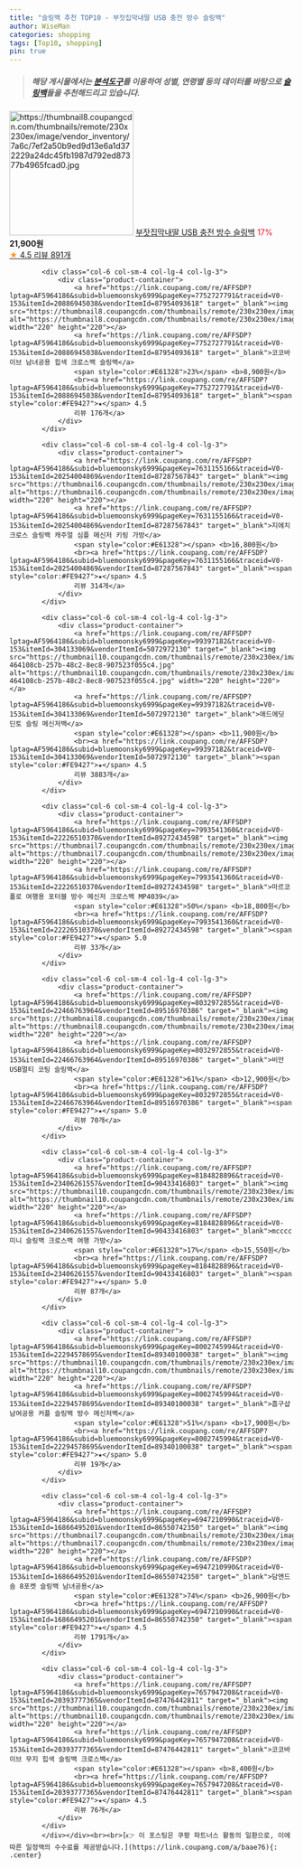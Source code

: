 ```yaml
---
title: "슬링백 추천 TOP10 - 부잣집막내딸 USB 충전 방수 슬링백"
author: WiseMan
categories: shopping
tags: [Top10, shopping]
pin: true
---
```


> ##### 해당 게시물에서는 [**분석도구**](https://itemscout.io/)를 이용하여 **성별**, **연령별** 등의 데이터를 바탕으로 [**슬링백**](https://link.coupang.com/a/baae76)들을 추천해드리고 있습니다.
<div class="container"><div class="row">
            <div class="col-6 col-sm-4 col-lg-4 col-lg-3">
                <div class="product-container">
                    <a href="https://link.coupang.com/re/AFFSDP?lptag=AF5964186&subid=bluemoonsky6999&pageKey=7072126035&traceid=V0-153&itemId=17565279817&vendorItemId=84732622500" target="_blank"><img src="https://thumbnail8.coupangcdn.com/thumbnails/remote/230x230ex/image/vendor_inventory/7a6c/7ef2a50b9ed9d13e6a1d372229a24dc45fb1987d792ed87377b4965fcad0.jpg" alt="https://thumbnail8.coupangcdn.com/thumbnails/remote/230x230ex/image/vendor_inventory/7a6c/7ef2a50b9ed9d13e6a1d372229a24dc45fb1987d792ed87377b4965fcad0.jpg" width="220" height="220"></a>
                    <a href="https://link.coupang.com/re/AFFSDP?lptag=AF5964186&subid=bluemoonsky6999&pageKey=7072126035&traceid=V0-153&itemId=17565279817&vendorItemId=84732622500" target="_blank">부잣집막내딸 USB 충전 방수 슬링백</a>
                    <span style="color:#E61328">17%</span> <b>21,900원</b>
                    <br><a href="https://link.coupang.com/re/AFFSDP?lptag=AF5964186&subid=bluemoonsky6999&pageKey=7072126035&traceid=V0-153&itemId=17565279817&vendorItemId=84732622500" target="_blank"><span style="color:#FE9427">★</span> 4.5
                    리뷰 891개</a>
                </div>
            </div>
            
            <div class="col-6 col-sm-4 col-lg-4 col-lg-3">
                <div class="product-container">
                    <a href="https://link.coupang.com/re/AFFSDP?lptag=AF5964186&subid=bluemoonsky6999&pageKey=7752727791&traceid=V0-153&itemId=20886945038&vendorItemId=87954093618" target="_blank"><img src="https://thumbnail8.coupangcdn.com/thumbnails/remote/230x230ex/image/vendor_inventory/7d2f/6822d084bbc5b2d9afb4adb7fd0b59f1f3bed6feacfa8aa0709c42fab0b4.jpg" alt="https://thumbnail8.coupangcdn.com/thumbnails/remote/230x230ex/image/vendor_inventory/7d2f/6822d084bbc5b2d9afb4adb7fd0b59f1f3bed6feacfa8aa0709c42fab0b4.jpg" width="220" height="220"></a>
                    <a href="https://link.coupang.com/re/AFFSDP?lptag=AF5964186&subid=bluemoonsky6999&pageKey=7752727791&traceid=V0-153&itemId=20886945038&vendorItemId=87954093618" target="_blank">코코바이브 남녀공용 힙색 크로스백 슬링백</a>
                    <span style="color:#E61328">23%</span> <b>8,900원</b>
                    <br><a href="https://link.coupang.com/re/AFFSDP?lptag=AF5964186&subid=bluemoonsky6999&pageKey=7752727791&traceid=V0-153&itemId=20886945038&vendorItemId=87954093618" target="_blank"><span style="color:#FE9427">★</span> 4.5
                    리뷰 176개</a>
                </div>
            </div>
            
            <div class="col-6 col-sm-4 col-lg-4 col-lg-3">
                <div class="product-container">
                    <a href="https://link.coupang.com/re/AFFSDP?lptag=AF5964186&subid=bluemoonsky6999&pageKey=7631155166&traceid=V0-153&itemId=20254004869&vendorItemId=87287567843" target="_blank"><img src="https://thumbnail6.coupangcdn.com/thumbnails/remote/230x230ex/image/vendor_inventory/bb72/23094927fcc01e8f9c7b7e3ea4adc3689046862c16b47110f7c2a59963aa.jpg" alt="https://thumbnail6.coupangcdn.com/thumbnails/remote/230x230ex/image/vendor_inventory/bb72/23094927fcc01e8f9c7b7e3ea4adc3689046862c16b47110f7c2a59963aa.jpg" width="220" height="220"></a>
                    <a href="https://link.coupang.com/re/AFFSDP?lptag=AF5964186&subid=bluemoonsky6999&pageKey=7631155166&traceid=V0-153&itemId=20254004869&vendorItemId=87287567843" target="_blank">지에치 크로스 슬링백 캐주얼 심플 메신저 키링 가방</a>
                    <span style="color:#E61328"></span> <b>16,800원</b>
                    <br><a href="https://link.coupang.com/re/AFFSDP?lptag=AF5964186&subid=bluemoonsky6999&pageKey=7631155166&traceid=V0-153&itemId=20254004869&vendorItemId=87287567843" target="_blank"><span style="color:#FE9427">★</span> 4.5
                    리뷰 314개</a>
                </div>
            </div>
            
            <div class="col-6 col-sm-4 col-lg-4 col-lg-3">
                <div class="product-container">
                    <a href="https://link.coupang.com/re/AFFSDP?lptag=AF5964186&subid=bluemoonsky6999&pageKey=99397182&traceid=V0-153&itemId=304133069&vendorItemId=5072972130" target="_blank"><img src="https://thumbnail10.coupangcdn.com/thumbnails/remote/230x230ex/image/retail/images/3235724980649478-464108cb-257b-48c2-8ec8-907523f055c4.jpg" alt="https://thumbnail10.coupangcdn.com/thumbnails/remote/230x230ex/image/retail/images/3235724980649478-464108cb-257b-48c2-8ec8-907523f055c4.jpg" width="220" height="220"></a>
                    <a href="https://link.coupang.com/re/AFFSDP?lptag=AF5964186&subid=bluemoonsky6999&pageKey=99397182&traceid=V0-153&itemId=304133069&vendorItemId=5072972130" target="_blank">애드에딧 딘토 슬링 메신저백</a>
                    <span style="color:#E61328"></span> <b>11,900원</b>
                    <br><a href="https://link.coupang.com/re/AFFSDP?lptag=AF5964186&subid=bluemoonsky6999&pageKey=99397182&traceid=V0-153&itemId=304133069&vendorItemId=5072972130" target="_blank"><span style="color:#FE9427">★</span> 4.5
                    리뷰 3883개</a>
                </div>
            </div>
            
            <div class="col-6 col-sm-4 col-lg-4 col-lg-3">
                <div class="product-container">
                    <a href="https://link.coupang.com/re/AFFSDP?lptag=AF5964186&subid=bluemoonsky6999&pageKey=7993541360&traceid=V0-153&itemId=22226510370&vendorItemId=89272434598" target="_blank"><img src="https://thumbnail7.coupangcdn.com/thumbnails/remote/230x230ex/image/rs_quotation_api/rfju4jdo/b444176d75744902bbeb876871a3328a.jpg" alt="https://thumbnail7.coupangcdn.com/thumbnails/remote/230x230ex/image/rs_quotation_api/rfju4jdo/b444176d75744902bbeb876871a3328a.jpg" width="220" height="220"></a>
                    <a href="https://link.coupang.com/re/AFFSDP?lptag=AF5964186&subid=bluemoonsky6999&pageKey=7993541360&traceid=V0-153&itemId=22226510370&vendorItemId=89272434598" target="_blank">마르코폴로 여행용 포터블 방수 메신저 크로스백 MP4039</a>
                    <span style="color:#E61328">50%</span> <b>18,800원</b>
                    <br><a href="https://link.coupang.com/re/AFFSDP?lptag=AF5964186&subid=bluemoonsky6999&pageKey=7993541360&traceid=V0-153&itemId=22226510370&vendorItemId=89272434598" target="_blank"><span style="color:#FE9427">★</span> 5.0
                    리뷰 33개</a>
                </div>
            </div>
            
            <div class="col-6 col-sm-4 col-lg-4 col-lg-3">
                <div class="product-container">
                    <a href="https://link.coupang.com/re/AFFSDP?lptag=AF5964186&subid=bluemoonsky6999&pageKey=8032972855&traceid=V0-153&itemId=22466763964&vendorItemId=89516970386" target="_blank"><img src="https://thumbnail8.coupangcdn.com/thumbnails/remote/230x230ex/image/vendor_inventory/145d/ad0d7d79e9fd649691f7bedf3387be8dcd0e8ed57c54a3060cb9ecf03b25.png" alt="https://thumbnail8.coupangcdn.com/thumbnails/remote/230x230ex/image/vendor_inventory/145d/ad0d7d79e9fd649691f7bedf3387be8dcd0e8ed57c54a3060cb9ecf03b25.png" width="220" height="220"></a>
                    <a href="https://link.coupang.com/re/AFFSDP?lptag=AF5964186&subid=bluemoonsky6999&pageKey=8032972855&traceid=V0-153&itemId=22466763964&vendorItemId=89516970386" target="_blank">비안 USB멀티 코팅 슬링백</a>
                    <span style="color:#E61328">61%</span> <b>12,900원</b>
                    <br><a href="https://link.coupang.com/re/AFFSDP?lptag=AF5964186&subid=bluemoonsky6999&pageKey=8032972855&traceid=V0-153&itemId=22466763964&vendorItemId=89516970386" target="_blank"><span style="color:#FE9427">★</span> 5.0
                    리뷰 70개</a>
                </div>
            </div>
            
            <div class="col-6 col-sm-4 col-lg-4 col-lg-3">
                <div class="product-container">
                    <a href="https://link.coupang.com/re/AFFSDP?lptag=AF5964186&subid=bluemoonsky6999&pageKey=8184828896&traceid=V0-153&itemId=23406261557&vendorItemId=90433416803" target="_blank"><img src="https://thumbnail10.coupangcdn.com/thumbnails/remote/230x230ex/image/vendor_inventory/f15a/709c5f55a8d07c4b241136df94ffb6db048746f1dbc93c220a9061aeadeb.png" alt="https://thumbnail10.coupangcdn.com/thumbnails/remote/230x230ex/image/vendor_inventory/f15a/709c5f55a8d07c4b241136df94ffb6db048746f1dbc93c220a9061aeadeb.png" width="220" height="220"></a>
                    <a href="https://link.coupang.com/re/AFFSDP?lptag=AF5964186&subid=bluemoonsky6999&pageKey=8184828896&traceid=V0-153&itemId=23406261557&vendorItemId=90433416803" target="_blank">mcccc 미니 슬링백 크로스백 여행 가방</a>
                    <span style="color:#E61328">17%</span> <b>15,550원</b>
                    <br><a href="https://link.coupang.com/re/AFFSDP?lptag=AF5964186&subid=bluemoonsky6999&pageKey=8184828896&traceid=V0-153&itemId=23406261557&vendorItemId=90433416803" target="_blank"><span style="color:#FE9427">★</span> 5.0
                    리뷰 87개</a>
                </div>
            </div>
            
            <div class="col-6 col-sm-4 col-lg-4 col-lg-3">
                <div class="product-container">
                    <a href="https://link.coupang.com/re/AFFSDP?lptag=AF5964186&subid=bluemoonsky6999&pageKey=8002745994&traceid=V0-153&itemId=22294578695&vendorItemId=89340100038" target="_blank"><img src="https://thumbnail10.coupangcdn.com/thumbnails/remote/230x230ex/image/vendor_inventory/dcdc/f7d519ea56da6c6c2607619223616bfcb2979f4d50fa1288ef2d07f93ce1.jpg" alt="https://thumbnail10.coupangcdn.com/thumbnails/remote/230x230ex/image/vendor_inventory/dcdc/f7d519ea56da6c6c2607619223616bfcb2979f4d50fa1288ef2d07f93ce1.jpg" width="220" height="220"></a>
                    <a href="https://link.coupang.com/re/AFFSDP?lptag=AF5964186&subid=bluemoonsky6999&pageKey=8002745994&traceid=V0-153&itemId=22294578695&vendorItemId=89340100038" target="_blank">흠구샵 남여공용 커플 슬링백 방수 메신저백</a>
                    <span style="color:#E61328">51%</span> <b>17,900원</b>
                    <br><a href="https://link.coupang.com/re/AFFSDP?lptag=AF5964186&subid=bluemoonsky6999&pageKey=8002745994&traceid=V0-153&itemId=22294578695&vendorItemId=89340100038" target="_blank"><span style="color:#FE9427">★</span> 5.0
                    리뷰 19개</a>
                </div>
            </div>
            
            <div class="col-6 col-sm-4 col-lg-4 col-lg-3">
                <div class="product-container">
                    <a href="https://link.coupang.com/re/AFFSDP?lptag=AF5964186&subid=bluemoonsky6999&pageKey=6947210990&traceid=V0-153&itemId=16866495201&vendorItemId=86550742350" target="_blank"><img src="https://thumbnail7.coupangcdn.com/thumbnails/remote/230x230ex/image/vendor_inventory/bfb9/12ba17124e077fe5e2eced249a30ccd8cf6663bc081410a4974bd93e5c01.jpg" alt="https://thumbnail7.coupangcdn.com/thumbnails/remote/230x230ex/image/vendor_inventory/bfb9/12ba17124e077fe5e2eced249a30ccd8cf6663bc081410a4974bd93e5c01.jpg" width="220" height="220"></a>
                    <a href="https://link.coupang.com/re/AFFSDP?lptag=AF5964186&subid=bluemoonsky6999&pageKey=6947210990&traceid=V0-153&itemId=16866495201&vendorItemId=86550742350" target="_blank">담앤드솜 8포켓 슬링백 남녀공용</a>
                    <span style="color:#E61328">74%</span> <b>26,900원</b>
                    <br><a href="https://link.coupang.com/re/AFFSDP?lptag=AF5964186&subid=bluemoonsky6999&pageKey=6947210990&traceid=V0-153&itemId=16866495201&vendorItemId=86550742350" target="_blank"><span style="color:#FE9427">★</span> 4.5
                    리뷰 1791개</a>
                </div>
            </div>
            
            <div class="col-6 col-sm-4 col-lg-4 col-lg-3">
                <div class="product-container">
                    <a href="https://link.coupang.com/re/AFFSDP?lptag=AF5964186&subid=bluemoonsky6999&pageKey=7657947208&traceid=V0-153&itemId=20393777365&vendorItemId=87476442811" target="_blank"><img src="https://thumbnail10.coupangcdn.com/thumbnails/remote/230x230ex/image/vendor_inventory/eadc/fc8112510508d50e4d32ef51ae97e87ba548ed39fe55be9aa3ccbc69cd80.jpg" alt="https://thumbnail10.coupangcdn.com/thumbnails/remote/230x230ex/image/vendor_inventory/eadc/fc8112510508d50e4d32ef51ae97e87ba548ed39fe55be9aa3ccbc69cd80.jpg" width="220" height="220"></a>
                    <a href="https://link.coupang.com/re/AFFSDP?lptag=AF5964186&subid=bluemoonsky6999&pageKey=7657947208&traceid=V0-153&itemId=20393777365&vendorItemId=87476442811" target="_blank">코코바이브 무지 힙색 슬링백 크로스백</a>
                    <span style="color:#E61328"></span> <b>8,400원</b>
                    <br><a href="https://link.coupang.com/re/AFFSDP?lptag=AF5964186&subid=bluemoonsky6999&pageKey=7657947208&traceid=V0-153&itemId=20393777365&vendorItemId=87476442811" target="_blank"><span style="color:#FE9427">★</span> 4.5
                    리뷰 76개</a>
                </div>
            </div>
            </div></div><br><br>[👉 이 포스팅은 쿠팡 파트너스 활동의 일환으로, 이에 따른 일정액의 수수료를 제공받습니다.](https://link.coupang.com/a/baae76){: .center}